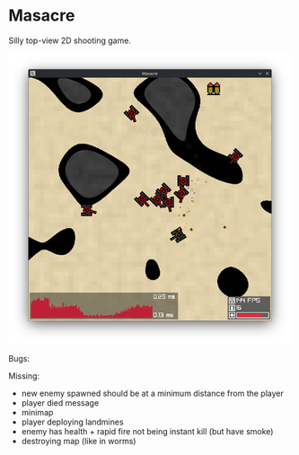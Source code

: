 # Masacre

Silly top-view 2D shooting game.

![Screenshot](./misc/screenshot.png)

Bugs:

Missing:

- new enemy spawned should be at a minimum distance from the player
- player died message
- minimap
- player deploying landmines
- enemy has health + rapid fire not being instant kill (but have smoke)
- destroying map (like in worms) 